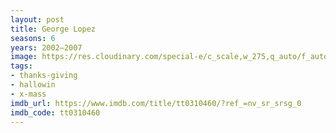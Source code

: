 ```yaml
---
layout: post
title: George Lopez
seasons: 6
years: 2002–2007
image: https://res.cloudinary.com/special-e/c_scale,w_275,q_auto/f_auto/Series%20posters/George_Lopez.png
tags:
- thanks-giving
- hallowin
- x-mass
imdb_url: https://www.imdb.com/title/tt0310460/?ref_=nv_sr_srsg_0
imdb_code: tt0310460
---
```


